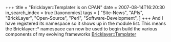 +++
title = "Bricklayer::Templater is on CPAN"
date = 2007-08-14T16:20:30
in_search_index = true
[taxonomies]
tags = [
	"Site-News",
	"APIs",
	"BrickLayer",
	"Open-Source",
	"Perl",
	"Software-Development",
]
+++
And I have registered its namespace so it shows up in the module list. This means the Bricklayer::* namespace can now be used to begin build the various components of my evolving frameworks <a href="http://search.cpan.org/~zaphar/">Bricklayer::Templater</a>
